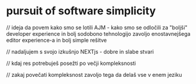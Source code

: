 # pursuit of software simplicity

// ideja da povem kako smo se lotili AJM - kako smo se odločili za "boljši" developer experience in bolj sodobono tehnologijo zavoljo enostavnejšega editor experience-a in bolj simple rešitve

// nadaljujem s svojo izkušnjo NEXTjs - dobre in slabe stvari

// kdaj res potrebuješ posežti po večji kompleksnosti

// zakaj povečati kompleksnost zavoljo tega da delaš vse v enem jeziku